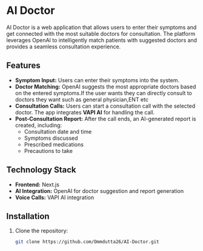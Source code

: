 # AI Doctor

AI Doctor is a web application that allows users to enter their symptoms and get connected with the most suitable doctors for consultation. The platform leverages OpenAI to intelligently match patients with suggested doctors and provides a seamless consultation experience.  

## Features

- **Symptom Input:** Users can enter their symptoms into the system.  
- **Doctor Matching:** OpenAI suggests the most appropriate doctors based on the entered symptoms.If the user wants they can directly consult to doctors they want such as general physician,ENT etc  
- **Consultation Calls:** Users can start a consultation call with the selected doctor. The app integrates **VAPI AI** for handling the call.  
- **Post-Consultation Report:** After the call ends, an AI-generated report is created, including:
  - Consultation date and time  
  - Symptoms discussed  
  - Prescribed medications  
  - Precautions to take  

## Technology Stack

- **Frontend:** Next.js  
- **AI Integration:** OpenAI for doctor suggestion and report generation  
- **Voice Calls:** VAPI AI integration  

## Installation

1. Clone the repository:
   ```bash
   git clone https://github.com/Ommdutta26/AI-Doctor.git
